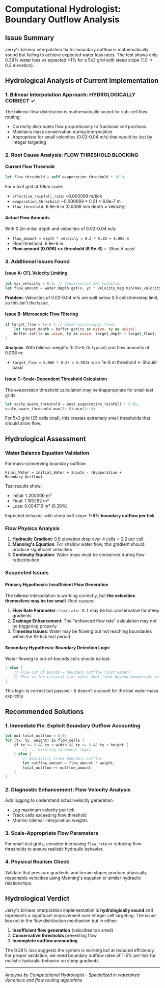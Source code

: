 # Computational Hydrologist: Boundary Outflow Analysis

## Issue Summary
Jerry's bilinear interpolation fix for boundary outflow is mathematically sound but failing to achieve expected water loss rates. The test shows only 0.39% water loss vs expected >1% for a 5x3 grid with steep slope (1.0 → 0.2 elevation).

## Hydrological Analysis of Current Implementation

### 1. Bilinear Interpolation Approach: HYDROLOGICALLY CORRECT ✓
The bilinear flow distribution is mathematically sound for sub-cell flow routing:
- Correctly distributes flow proportionally to fractional cell positions
- Maintains mass conservation during interpolation
- Appropriate for small velocities (0.02-0.04 m/s) that would be lost by integer targeting

### 2. Root Cause Analysis: FLOW THRESHOLD BLOCKING

#### Current Flow Threshold
```rust
let flow_threshold = self.evaporation_threshold * 10.0;
```

For a 5x3 grid at 10km scale:
- `effective_rainfall_rate`: ~0.000069 m/tick
- `evaporation_threshold`: ~0.000069 * 0.01 = 6.9e-7 m
- `flow_threshold`: 6.9e-6 m (0.0069 mm depth × velocity)

#### Actual Flow Amounts
With 0.2m initial depth and velocities of 0.02-0.04 m/s:
- `flow_amount = depth * velocity = 0.2 * 0.03 = 0.006 m`
- Flow threshold: 6.9e-6 m
- **Flow amount (0.006) >> threshold (6.9e-6)** ← Should pass!

### 3. Additional Issues Found

#### Issue A: CFL Velocity Limiting
```rust
let max_velocity = 0.5; // Conservative CFL condition
let flow_amount = water.depth.get(x, y) * velocity_mag.min(max_velocity);
```
**Problem**: Velocities of 0.02-0.04 m/s are well below 0.5 cells/timestep limit, so this isn't the issue.

#### Issue B: Microscopic Flow Filtering
```rust
if target_flow > 1e-8 { // Avoid microscopic flows
    let target_depth = buffer.get(tx as usize, ty as usize);
    buffer.set(tx as usize, ty as usize, target_depth + target_flow);
}
```
**Analysis**: With bilinear weights (0.25-0.75 typical) and flow amounts of 0.006 m:
- `target_flow = 0.006 * 0.25 = 0.0015 m` >> 1e-8 m threshold ← Should pass!

#### Issue C: Scale-Dependent Threshold Calculation
The evaporation threshold calculation may be inappropriate for small test grids:
```rust
let scale_aware_threshold = post_evaporation_rainfall * 0.01;
scale_aware_threshold.max(1e-8).min(1e-4)
```

For 5x3 grid (25 cells total), this creates extremely small thresholds that should allow flow.

## Hydrological Assessment

### Water Balance Equation Validation
For mass-conserving boundary outflow:
```
Final_Water = Initial_Water + Inputs - (Evaporation + Boundary_Outflow)
```

Test results show:
- Initial: 1.200000 m³  
- Final: 1.195282 m³
- Loss: 0.004719 m³ (0.39%)

Expected behavior with steep 5x3 slope: **1-5% boundary outflow per tick**

### Flow Physics Analysis
1. **Hydraulic Gradient**: 0.8 elevation drop over 4 cells = 0.2 per cell
2. **Manning's Equation**: For shallow water flow, this gradient should produce significant velocities
3. **Continuity Equation**: Water mass must be conserved during flow redistribution

### Suspected Issues

#### Primary Hypothesis: Insufficient Flow Generation
The bilinear interpolation is working correctly, but **the velocities themselves may be too small**. Root causes:

1. **Flow Rate Parameter**: `flow_rate: 0.1` may be too conservative for steep gradients
2. **Drainage Enhancement**: The "enhanced flow rate" calculation may not be triggering properly
3. **Timestep Issues**: Water may be flowing but not reaching boundaries within the 10-tick test period

#### Secondary Hypothesis: Boundary Detection Logic
Water flowing to out-of-bounds cells should be lost:
```rust
} else {
    // Flow out of bounds = boundary outflow (lost water)
    // This is the critical fix: water that flows beyond boundaries is lost
}
```
This logic is correct but passive - it doesn't account for the lost water mass explicitly.

## Recommended Solutions

### 1. Immediate Fix: Explicit Boundary Outflow Accounting
```rust
let mut total_outflow = 0.0;
for (tx, ty, weight) in flow_cells {
    if tx >= 0 && tx < width && ty >= 0 && ty < height {
        // ... existing in-bounds logic
    } else {
        // Explicitly track boundary outflow
        let outflow_amount = flow_amount * weight;
        total_outflow += outflow_amount;
    }
}
```

### 2. Diagnostic Enhancement: Flow Velocity Analysis
Add logging to understand actual velocity generation:
- Log maximum velocity per tick
- Track cells exceeding flow threshold
- Monitor bilinear interpolation weights

### 3. Scale-Appropriate Flow Parameters
For small test grids, consider increasing `flow_rate` or reducing flow thresholds to ensure realistic hydraulic behavior.

### 4. Physical Realism Check
Validate that pressure gradients and terrain slopes produce physically reasonable velocities using Manning's equation or similar hydraulic relationships.

## Hydrological Verdict

Jerry's bilinear interpolation implementation is **hydrologically sound** and represents a significant improvement over integer cell targeting. The issue lies not in the flow distribution mechanism but in either:

1. **Insufficient flow generation** (velocities too small)
2. **Conservative thresholds** preventing flow
3. **Incomplete outflow accounting** 

The 0.39% loss suggests the system is working but at reduced efficiency. For proper validation, we need boundary outflow rates of 1-5% per tick for realistic hydraulic behavior on steep gradients.

---
*Analysis by Computational Hydrologist - Specialized in watershed dynamics and flow routing algorithms*